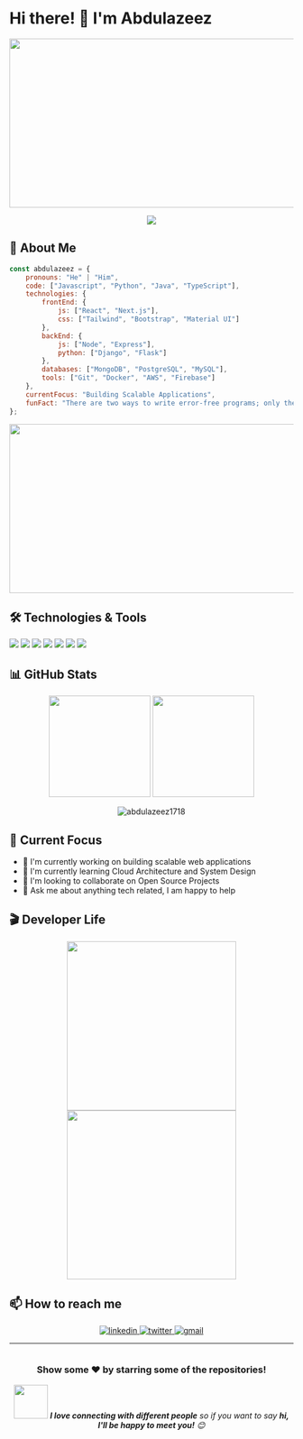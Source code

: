 # Hi there! 👋 I'm Abdulazeez

<div align="center">
  <img src="https://media.giphy.com/media/f3iwJFOVOwuy7K6FFw/giphy.gif" width="600" height="300"/>
</div>

<p align="center">
  <a href="https://github.com/DenverCoder1/readme-typing-svg">
    <img src="https://readme-typing-svg.herokuapp.com?font=Time+New+Roman&color=%23C8BE25&size=25&center=true&vCenter=true&width=600&height=100&lines=Software+Engineer;Full+Stack+Developer;Always+learning+new+things">
  </a>
</p>

## 🚀 About Me

```javascript
const abdulazeez = {
    pronouns: "He" | "Him",
    code: ["Javascript", "Python", "Java", "TypeScript"],
    technologies: {
        frontEnd: {
            js: ["React", "Next.js"],
            css: ["Tailwind", "Bootstrap", "Material UI"]
        },
        backEnd: {
            js: ["Node", "Express"],
            python: ["Django", "Flask"]
        },
        databases: ["MongoDB", "PostgreSQL", "MySQL"],
        tools: ["Git", "Docker", "AWS", "Firebase"]
    },
    currentFocus: "Building Scalable Applications",
    funFact: "There are two ways to write error-free programs; only the third one works"
};
```

<div align="center">
  <img src="https://media.giphy.com/media/dWesBcTLavkZuG35MI/giphy.gif" width="600" height="300"/>
</div>

## 🛠️ Technologies & Tools

![](https://img.shields.io/badge/Code-JavaScript-informational?style=flat&logo=javascript&logoColor=white&color=2bbc8a)
![](https://img.shields.io/badge/Code-Python-informational?style=flat&logo=python&logoColor=white&color=2bbc8a)
![](https://img.shields.io/badge/Code-React-informational?style=flat&logo=react&logoColor=white&color=2bbc8a)
![](https://img.shields.io/badge/Code-Node.js-informational?style=flat&logo=node.js&logoColor=white&color=2bbc8a)
![](https://img.shields.io/badge/Tools-Docker-informational?style=flat&logo=docker&logoColor=white&color=2bbc8a)
![](https://img.shields.io/badge/Tools-Kubernetes-informational?style=flat&logo=kubernetes&logoColor=white&color=2bbc8a)
![](https://img.shields.io/badge/Cloud-AWS-informational?style=flat&logo=amazon-aws&logoColor=white&color=2bbc8a)

## 📊 GitHub Stats

<p align="center">
  <img height="180em" src="https://github-readme-stats.vercel.app/api?username=abdulazeez1718&show_icons=true&hide_border=true&&count_private=true&include_all_commits=true&theme=radical" />
  <img height="180em" src="https://github-readme-stats.vercel.app/api/top-langs/?username=abdulazeez1718&exclude_repo=KNN-Image-Classification&show_icons=true&hide_border=true&layout=compact&langs_count=8&theme=radical"/>
</p>

<p align="center">
  <img src="https://github-readme-streak-stats.herokuapp.com/?user=abdulazeez1718&theme=radical" alt="abdulazeez1718" />
</p>

## 🎯 Current Focus

- 🔭 I'm currently working on building scalable web applications
- 🌱 I'm currently learning Cloud Architecture and System Design
- 👯 I'm looking to collaborate on Open Source Projects
- 💬 Ask me about anything tech related, I am happy to help

## 🎬 Developer Life

<div align="center">
  <img src="https://media.giphy.com/media/ZVik7pBtu9dNS/giphy.gif" width="300"/>
  <img src="https://media.giphy.com/media/hrSFdM4rg8VFpXyz2m/giphy.gif" width="300"/>
</div>

## 📫 How to reach me

<p align="center">
  <a href="https://linkedin.com/in/your-linkedin" target="_blank">
    <img src="https://img.shields.io/badge/LinkedIn-0077B5?style=for-the-badge&logo=linkedin&logoColor=white" alt="linkedin"/>
  </a>
  <a href="https://twitter.com/your-twitter" target="_blank">
    <img src="https://img.shields.io/badge/Twitter-1DA1F2?style=for-the-badge&logo=twitter&logoColor=white" alt="twitter"/>
  </a>
  <a href="mailto:your.email@example.com">
    <img src="https://img.shields.io/badge/Gmail-D14836?style=for-the-badge&logo=gmail&logoColor=white" alt="gmail"/>
  </a>
</p>

---

<div align="center">
  <img src="https://komarev.com/ghpvc/?username=abdulazeez1718&style=flat-square&color=blue" alt=""/>
  
  ### Show some ❤️ by starring some of the repositories!
</div>

<div align="center">
  <img src="https://media.giphy.com/media/LnQjpWaON8nhr21vNW/giphy.gif" width="60">
  <em><b>I love connecting with different people</b> so if you want to say <b>hi, I'll be happy to meet you!</b> 😊</em>
</div>